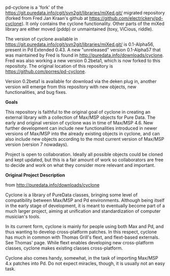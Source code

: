 pd-cyclone is a 'fork' of the https://git.puredata.info/cgit/svn2git/libraries/miXed.git/ migrated repository (forked from Fred Jan Kraan's github at https://github.com/electrickery/pd-cyclone). It only contains the cyclone functionality. Other parts of the miXed library are either moved (pddp) or unmaintained (toxy, ViCious, riddle).

The version of cyclone available in https://git.puredata.info/cgit/svn2git/libraries/miXed.git/ is 0.1-Alpha56, present in Pd Extended 0.43. A new "unreleased" version 0.1-Alpha57 that was maintained by Fred is found in <http://puredata.info/downloads/cyclone>. Fred was also working a new version 0.2beta1, which is now forked to this repositoty. The original location of this repository is https://github.com/porres/pd-cyclone.

Version 0.2beta1 is available for download via the deken plug in, another version will emerge from this repository with new objects, new functionalities, and bug fixes.

<strong>Goals</strong>

This repository is faithful to the original goal of cyclone in creating an external library with a collection of Max/MSP objects for Pure Data. The early and original version of cyclone was in time of Max/MSP 4.6. New further development can include new functionalities introduced in newer versions of Max/MSP into the already existing objects in cyclone, and can also include new objects according to the most current version of Max/MSP version (version 7 nowadays). 

Project is open to collaboration. Ideally all possible objects could be cloned and kept updated, but this is a fair amount of work so collaborators are free to decide and work on what they consider more relevant and important.

<strong>Original Project Description</strong>

from http://puredata.info/downloads/cyclone

Cyclone is a library of PureData classes, bringing some level of compatibility between Max/MSP and Pd environments. Although being itself in the early stage of development, it is meant to eventually become part of a much larger project, aiming at unification and standardization of computer musician's tools. 

In its current form, cyclone is mainly for people using both Max and Pd, and thus wanting to develop cross-platform patches. In this respect, cyclone has much in common with Thomas Grill's flext, and flext-based externals. See Thomas' page. While flext enables developing new cross-platform classes, cyclone makes existing classes cross-platform. 

Cyclone also comes handy, somewhat, in the task of importing Max/MSP 4.x patches into Pd. Do not expect miracles, though, it is usually not an easy task. 
